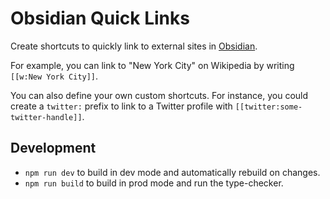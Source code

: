# Obsidian Quick Links
Create shortcuts to quickly link to external sites in [Obsidian](https://obsidian.md).

For example, you can link to "New York City" on Wikipedia by writing `[[w:New York City]]`.

You can also define your own custom shortcuts. For instance, you could create a `twitter:` prefix to link to a Twitter profile with `[[twitter:some-twitter-handle]]`.

## Development
- `npm run dev` to build in dev mode and automatically rebuild on changes.
- `npm run build` to build in prod mode and run the type-checker.
